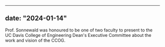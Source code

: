 
---
date: "2024-01-14"
---
Prof. Sonnewald was honoured to be one of two faculty to present to the UC Davis College of Engineering Dean's Executive Committee about the work and vision of the CCOG. 
